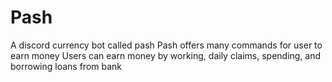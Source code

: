# Pash
A discord currency bot called pash
Pash offers many commands for user to earn money
Users can earn money by working, daily claims, spending, and borrowing loans from bank

